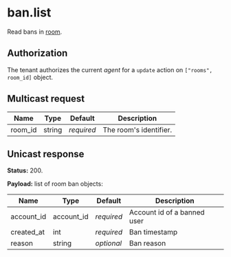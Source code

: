 # ban.list

Read bans in [room](../room.md#room).

## Authorization

The tenant authorizes the current _agent_ for a `update` action on `["rooms", room_id]` object.

## Multicast request

Name                 | Type     | Default    | Description
-------------------- | -------- | ---------- | ---------------------------------------------------------------
room_id              | string   | _required_ | The room's identifier.

## Unicast response

**Status:** 200.

**Payload:** list of room ban objects:

Name         | Type       | Default    | Description
------------ | ---------- | ---------- | ----------------------------------------------------
account_id   | account_id | _required_ | Account id of a banned user
created_at   | int        | _required_ | Ban timestamp
reason       | string     | _optional_ | Ban reason
